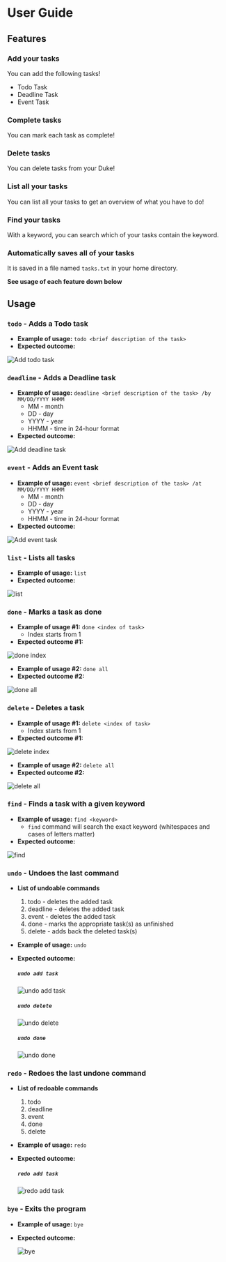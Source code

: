 # User Guide

## Features 

### Add your tasks
You can add the following tasks!
* Todo Task
* Deadline Task
* Event Task
### Complete tasks
You can mark each task as complete!
### Delete tasks
You can delete tasks from your Duke!
### List all your tasks
You can list all your tasks to get an overview of what you have to do!
### Find your tasks
With a keyword, you can search which of your tasks contain the keyword.
### Automatically saves all of your tasks
It is saved in a file named `tasks.txt` in your home directory.

**See usage of each feature down below**

## Usage

### `todo` - Adds a Todo task

* **Example of usage:** `todo <brief description of the task>`
* **Expected outcome:**

![Add todo task](todo.png)

### `deadline` - Adds a Deadline task

* **Example of usage:** `deadline <brief description of the task> /by MM/DD/YYYY HHMM`
  * MM   - month
  * DD   - day
  * YYYY - year
  * HHMM - time in 24-hour format
* **Expected outcome:**

![Add deadline task](deadline.png)

### `event` - Adds an Event task

* **Example of usage:** `event <brief description of the task> /at MM/DD/YYYY HHMM`
  * MM   - month
  * DD   - day
  * YYYY - year
  * HHMM - time in 24-hour format
* **Expected outcome:**

![Add event task](event.png)

### `list` - Lists all tasks

* **Example of usage:** `list`
* **Expected outcome:**

![list](list.png)

### `done` - Marks a task as done

* **Example of usage #1:** `done <index of task>`
  * Index starts from 1  
* **Expected outcome #1:**

![done index](done_index.png)

* **Example of usage #2:** `done all`
* **Expected outcome #2:**

![done all](done_all.png)

### `delete` - Deletes a task

* **Example of usage #1:** `delete <index of task>`
  * Index starts from 1
* **Expected outcome #1:**

![delete index](delete_index.png)

* **Example of usage #2:** `delete all`
* **Expected outcome #2:**

![delete all](delete_all.png)

### `find` - Finds a task with a given keyword

* **Example of usage:** `find <keyword>`
  * `find` command will search the exact keyword (whitespaces and cases of letters matter)
* **Expected outcome:**

![find](find.png)

### `undo` - Undoes the last command

* **List of undoable commands**
    1. todo - deletes the added task
    1. deadline - deletes the added task
    1. event - deletes the added task
    1. done - marks the appropriate task(s) as unfinished
    1. delete - adds back the deleted task(s)
    
* **Example of usage:** `undo`
  
* **Expected outcome:**
  ##### `undo add task`
  ![undo add task](undo_add_task.png)
  ##### `undo delete`
  ![undo delete](undo_delete.png)
  ##### `undo done`
  ![undo done](undo_done.png)
  
### `redo` - Redoes the last undone command

* **List of redoable commands**
    1. todo
    1. deadline
    1. event
    1. done
    1. delete
    
* **Example of usage:** `redo`
  
* **Expected outcome:**
  ##### `redo add task`
  ![redo add task](redo_add_task.png)
  
### `bye` - Exits the program

* **Example of usage:** `bye`
  
* **Expected outcome:**

  ![bye](bye.png)
